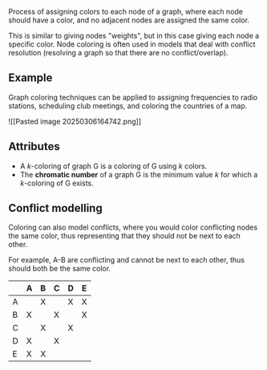 Process of assigning colors to each node of a graph, where each node should have a color, and no adjacent nodes are assigned the same color.

This is similar to giving nodes "weights", but in this case giving each node a specific color.
Node coloring is often used in models that deal with conflict resolution (resolving a graph so that there are no conflict/overlap).
## Example
Graph coloring techniques can be applied to assigning frequencies to radio stations, scheduling club meetings, and coloring the countries of a map. 

![[Pasted image 20250306164742.png]]
## Attributes
- A $k$-coloring of graph G is a coloring of G using $k$ colors.
- The **chromatic number** of a graph G is the minimum value $k$ for which a $k$-coloring of G exists.
## Conflict modelling
Coloring can also model conflicts, where you would color conflicting nodes the same color, thus representing that they should not be next to each other.

For example, A-B are conflicting and cannot be next to each other, thus should both be the same color.

|     | A   | B   | C   | D   | E   |
| --- | --- | --- | --- | --- | --- |
| A   |     | X   |     | X   | X   |
| B   | X   |     | X   |     | X   |
| C   |     | X   |     | X   |     |
| D   | X   |     | X   |     |     |
| E   | X   | X   |     |     |     |